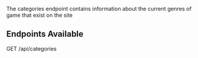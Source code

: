 The categories endpoint contains information about the current genres of game that exist on the site

## Endpoints Available

GET /api/categories
